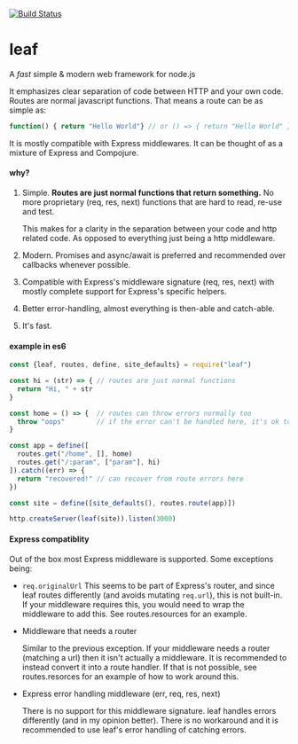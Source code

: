 [![Build Status](https://travis-ci.org/hnry/leaf.svg?branch=master)](https://travis-ci.org/hnry/leaf)

# leaf

A _fast_ simple & modern web framework for node.js

It emphasizes clear separation of code between HTTP and your own code. Routes are normal javascript functions. That means a route can be as simple as:
```js
function() { return "Hello World"} // or () => { return "Hello World" }
```

It is mostly compatible with Express middlewares. It can be thought of as a mixture of Express and Compojure.

#### why?

1. Simple. 
   __Routes are just normal functions that return something.__ 
   No more proprietary (req, res, next) functions that are hard to read, re-use and test.

   This makes for a clarity in the separation between your code and http related code. As opposed to everything just being a http middleware.
  
2. Modern. Promises and async/await is preferred and recommended over callbacks whenever possible.

3. Compatible with Express's middleware signature (req, res, next) with mostly complete support for Express's specific helpers.

4. Better error-handling, almost everything is then-able and catch-able.

5. It's fast. 

#### example in es6

```js
const {leaf, routes, define, site_defaults} = require("leaf")

const hi = (str) => { // routes are just normal functions
  return "Hi, " + str
}

const home = () => {  // routes can throw errors normally too
  throw "oops"        // if the error can't be handled here, it's ok to throw
}

const app = define([
  routes.get("/home", [], home)
  routes.get("/:param", ["param"], hi)
]).catch((err) => {
  return "recovered!" // can recover from route errors here
})

const site = define([site_defaults(), routes.route(app)])

http.createServer(leaf(site)).listen(3000)
```

#### Express compatiblity

Out of the box most Express middleware is supported. Some exceptions being:

- `req.originalUrl`
  This seems to be part of Express's router, and since leaf routes differently (and avoids mutating `req.url`), this is not built-in.
  If your middleware requires this, you would need to wrap the middleware to add this. See routes.resources for an example.
  
- Middleware that needs a router

  Similar to the previous exception. If your middleware needs a router (matching a url) then it isn't actually a middleware.
  It is recommended to instead convert it into a route handler. If that is not possible, see routes.resorces for an example of how to work around this.
  
- Express error handling middleware (err, req, res, next)

  There is no support for this middleware signature. leaf handles errors differently (and in my opinion better). There is no workaround and it is recommended to use leaf's error handling of catching errors.

